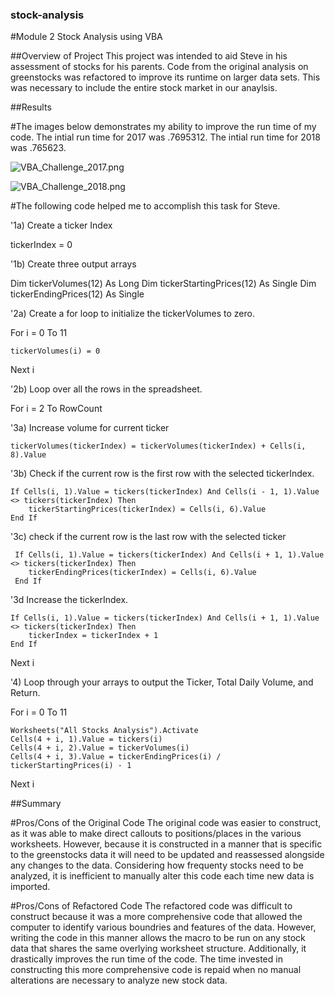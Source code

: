 ### stock-analysis
#Module 2 Stock Analysis using VBA

##Overview of Project
This project was intended to aid Steve in his assessment of stocks for his parents. Code from the original analysis on greenstocks was refactored to improve its runtime on larger data sets. This was necessary to include the entire stock market in our anaylsis.

##Results

#The images below demonstrates my ability to improve the run time of my code.
The intial run time for 2017 was .7695312.
The intial run time for 2018 was .765623.

![VBA_Challenge_2017.png](lindsayhodge14/stock-analysis/resources)

![VBA_Challenge_2018.png](lindsayhodge14/stock-analysis/resources)

#The following code helped me to accomplish this task for Steve.

'1a) Create a ticker Index

tickerIndex = 0

'1b) Create three output arrays

Dim tickerVolumes(12) As Long
Dim tickerStartingPrices(12) As Single
Dim tickerEndingPrices(12) As Single

'2a) Create a for loop to initialize the tickerVolumes to zero.

For i = 0 To 11
    
    tickerVolumes(i) = 0
    
Next i

'2b) Loop over all the rows in the spreadsheet.

For i = 2 To RowCount

  '3a) Increase volume for current ticker
  
    tickerVolumes(tickerIndex) = tickerVolumes(tickerIndex) + Cells(i, 8).Value
    
  '3b) Check if the current row is the first row with the selected tickerIndex.
    
    If Cells(i, 1).Value = tickers(tickerIndex) And Cells(i - 1, 1).Value <> tickers(tickerIndex) Then
        tickerStartingPrices(tickerIndex) = Cells(i, 6).Value
    End If
    
  '3c) check if the current row is the last row with the selected ticker
    
     If Cells(i, 1).Value = tickers(tickerIndex) And Cells(i + 1, 1).Value <> tickers(tickerIndex) Then
        tickerEndingPrices(tickerIndex) = Cells(i, 6).Value
     End If

  '3d Increase the tickerIndex.

    If Cells(i, 1).Value = tickers(tickerIndex) And Cells(i + 1, 1).Value <> tickers(tickerIndex) Then
        tickerIndex = tickerIndex + 1
    End If
        

Next i

'4) Loop through your arrays to output the Ticker, Total Daily Volume, and Return.
 
 For i = 0 To 11
 
    Worksheets("All Stocks Analysis").Activate
    Cells(4 + i, 1).Value = tickers(i)
    Cells(4 + i, 2).Value = tickerVolumes(i)
    Cells(4 + i, 3).Value = tickerEndingPrices(i) / tickerStartingPrices(i) - 1
    
Next i

##Summary

#Pros/Cons of the Original Code
The original code was easier to construct, as it was able to make direct callouts to positions/places in the various worksheets. However, because it is constructed in a manner that is specific to the greenstocks data it will need to be updated and reassessed alongside any changes to the data. Considering how frequenty stocks need to be analyzed, it is inefficient to manually alter this code each time new data is imported.

#Pros/Cons of Refactored Code
The refactored code was difficult to construct because it was a more comprehensive code that allowed the computer to identify various boundries and features of the data. However, writing the code in this manner allows the macro to be run on any stock data that shares the same overlying worksheet structure. Additionally, it drastically improves the run time of the code. The time invested in constructing this more comprehensive code is repaid when no manual alterations are necessary to analyze new stock data. 
